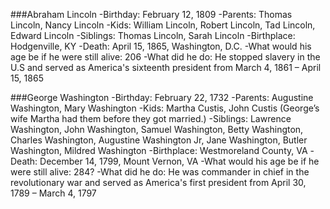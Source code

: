 ###Abraham Lincoln
-Birthday: February 12, 1809
-Parents: Thomas Lincoln, Nancy Lincoln
-Kids: William Lincoln, Robert Lincoln, Tad Lincoln, Edward Lincoln
-Siblings: Thomas Lincoln, Sarah Lincoln
-Birthplace: Hodgenville, KY
-Death: April 15, 1865, Washington, D.C.
-What would his age be if he were still alive: 206
-What did he do: He stopped slavery in the U.S and served as America's sixteenth president from March 4, 1861 – April 15, 1865

###George Washington
-Birthday: February 22, 1732
-Parents: Augustine Washington, Mary Washington
-Kids: Martha Custis, John Custis (George’s wife Martha had them before they got married.)
-Siblings: Lawrence Washington, John Washington, Samuel Washington, Betty Washington, Charles Washington, Augustine Washington Jr, Jane Washington, Butler Washington, Mildred Washington
-Birthplace: Westmoreland County, VA
-Death: December 14, 1799, Mount Vernon, VA
-What would his age be if he were still alive: 284?
-What did he do: He was commander in chief in the revolutionary war and served as America's first president from April 30, 1789 – March 4, 1797
